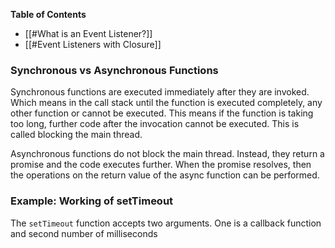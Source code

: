 
**Table of Contents**

- [[#What is an Event Listener?]]
- [[#Event Listeners with Closure]]

### Synchronous vs Asynchronous Functions

Synchronous functions are executed immediately after they are invoked. Which means in the call stack until the function is executed completely, any other function or cannot be executed. This means if the function is taking too long, further code after the invocation cannot be executed. This is called blocking the main thread.

Asynchronous functions do not block the main thread. Instead, they return a promise and the code executes further. When the promise resolves, then the operations on the return value of the async function can be performed. 

### Example: Working of setTimeout

The `setTimeout` function accepts two arguments. One is a callback function and second number of milliseconds